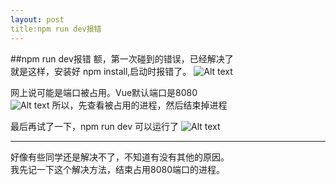 ```yaml
---
layout: post
title:npm run dev报错
---
```


##npm run dev报错
额，第一次碰到的错误，已经解决了  
就是这样，安装好 npm install,启动时报错了。
![Alt text](../image/2017-07-17_192734.png)

网上说可能是端口被占用。Vue默认端口是8080  
![Alt text](../image/2017-07-17_192624.png)
所以，先查看被占用的进程，然后结束掉进程

最后再试了一下，npm run dev 可以运行了
![Alt text](../image/2017-07-17_194102.png)

---
好像有些同学还是解决不了，不知道有没有其他的原因。  
我先记一下这个解决方法，结束占用8080端口的进程。
